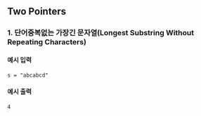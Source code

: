 ## Two Pointers

### 1. 단어중복없는 가장긴 문자열(Longest Substring Without Repeating Characters)

#### 예시 입력
```
s = "abcabcd"
```

#### 예시 출력
```
4
```

<br/><br/>
